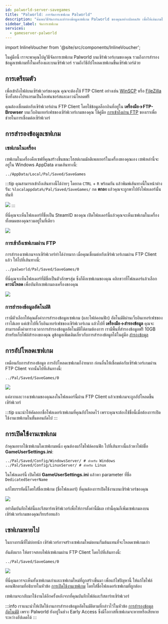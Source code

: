 ```yaml
---
id: palworld-server-savegames
title: "Palworld: การจัดการเซฟเกม Palworld"
description: "ค้นพบวิธีจัดการและสำรองข้อมูลเซฟเกม Palworld ของคุณอย่างปลอดภัย เพื่อให้เล่นเกมได้ต่อเนื่องไม่มีสะดุด → เรียนรู้เพิ่มเติมตอนนี้"
sidebar_label: จัดการเซฟเกม
services:
  - gameserver-palworld
---
```


import InlineVoucher from '@site/src/components/InlineVoucher';

ในคู่มือนี้ เราจะพาคุณไปดูวิธีจัดการเซฟเกม Palworld บนเซิร์ฟเวอร์เกมของคุณ รวมถึงการสำรองข้อมูลเซฟเกมทั้งในเครื่องและบนเซิร์ฟเวอร์ รวมถึงวิธีอัปโหลดเซฟเกมขึ้นเซิร์ฟเวอร์ด้วย

## การเตรียมตัว

เพื่อเข้าถึงไฟล์บนเซิร์ฟเวอร์ของคุณ คุณจะต้องใช้ FTP Client อย่างเช่น [WinSCP](https://winscp.net/eng/index.php) หรือ [FileZilla](https://filezilla-project.org/) ซึ่งทั้งสองโปรแกรมเป็นโอเพ่นซอร์สและดาวน์โหลดฟรี

คุณต้องเชื่อมต่อกับเซิร์ฟเวอร์ผ่าน FTP Client โดยใช้ข้อมูลล็อกอินที่อยู่ใน **เครื่องมือ->FTP-Browser** บนเว็บอินเทอร์เฟซของเซิร์ฟเวอร์เกมของคุณ ใช้คู่มือ [การเข้าถึงผ่าน FTP](gameserver-ftpaccess.md) ของเราเพื่อช่วยในการเชื่อมต่อเซิร์ฟเวอร์

## การสำรองข้อมูลเซฟเกม

### เซฟเกมในเครื่อง

เซฟเกมในเครื่องคือเซฟที่คุณสร้างขึ้นขณะโฮสต์เกมมัลติเพลเยอร์ในเครื่องของคุณเอง เซฟเหล่านี้จะอยู่ใน Windows AppData ตามเส้นทางนี้:
```
../AppData/Local/Pal/Saved/SaveGames
```

:::tip
คุณสามารถเข้าถึงเส้นทางนี้ได้ง่ายๆ โดยกด `CTRL` + `R` พร้อมกัน แล้วพิมพ์เส้นทางนี้ในหน้าต่างรัน: `%localappdata%/Pal/Saved/SaveGames/` กด **ตกลง** แล้วคุณจะถูกพาไปยังโฟลเดอร์นั้นทันที

![](https://github.com/zaphosting/docs/assets/42719082/5cdff375-57f8-4699-9985-42bcecf22218)
:::

ที่นี่คุณจะเห็นโฟลเดอร์ที่ชื่อเป็น SteamID ของคุณ เปิดโฟลเดอร์นี้แล้วคุณจะเห็นเซฟเกมในเครื่องทั้งหมดของคุณรวมอยู่ในที่เดียว

![](https://github.com/zaphosting/docs/assets/42719082/8f36715d-7e87-45e1-b859-6ebedd18c8da)

### การเข้าถึงเซฟเกมผ่าน FTP

การสำรองเซฟเกมจากเซิร์ฟเวอร์ทำได้ง่ายมาก เมื่อคุณเชื่อมต่อกับเซิร์ฟเวอร์เกมผ่าน FTP Client แล้ว ให้ไปที่เส้นทางนี้:
```
../palworld/Pal/Saved/SaveGames/0
```

ที่นี่คุณจะเห็นโฟลเดอร์ที่มีชื่อเป็นตัวอักษรสุ่ม ซึ่งก็คือเซฟเกมของคุณ คลิกขวาที่โฟลเดอร์แล้วเลือก **ดาวน์โหลด** เพื่อบันทึกเซฟเกมลงเครื่องของคุณ

![](https://github.com/zaphosting/docs/assets/42719082/ca890470-450d-4962-a982-39378dfbb695)

### การสำรองข้อมูลอัตโนมัติ

เรามีตัวเลือกให้คุณตั้งค่าการสำรองข้อมูลเซฟเกม (และไฟล์คอนฟิก) อัตโนมัติผ่านเว็บอินเทอร์เฟซของเราได้เลย แค่เข้าไปที่เว็บอินเทอร์เฟซของเซิร์ฟเวอร์เกม แล้วไปที่ **เครื่องมือ->สำรองข้อมูล** คุณจะสามารถตั้งค่าตารางเวลาการสำรองข้อมูลอัตโนมัติได้ตามต้องการ เรามีพื้นที่สำรองข้อมูลฟรี 10GB สำหรับเก็บไฟล์สำรองของคุณ ดูข้อมูลเพิ่มเติมเกี่ยวกับการสำรองข้อมูลได้ในคู่มือ [สำรองข้อมูล](gameserver-backups.md)

## การอัปโหลดเซฟเกม

เหมือนกับการสำรองข้อมูล การอัปโหลดเซฟเกมก็ง่ายมาก ก่อนอื่นให้เชื่อมต่อกับเซิร์ฟเวอร์เกมผ่าน FTP Client จากนั้นไปที่เส้นทางนี้:
```
../Pal/Saved/SaveGames/0
```

![](https://screensaver01.zap-hosting.com/index.php/s/tadxngnRCJDbtTe/preview)

แค่ลากและวางเซฟเกมของคุณลงในโฟลเดอร์นี้ผ่าน FTP Client แล้วเซฟเกมจะถูกอัปโหลดขึ้นเซิร์ฟเวอร์

:::tip
แนะนำให้คัดลอกชื่อโฟลเดอร์เซฟเกมที่คุณอัปโหลดไว้ เพราะคุณจะต้องใช้ชื่อนี้เมื่อต้องการเปิดใช้งานเซฟเกมในขั้นตอนถัดไป
:::

## การเปิดใช้งานเซฟเกม

ถ้าคุณอยากใช้เซฟเกมใดเซฟเกมหนึ่ง คุณต้องแก้ไขไฟล์คอนฟิก ไปที่เส้นทางนี้แล้วหาไฟล์ชื่อ **GameUserSettings.ini**:
```
../Pal/Saved/Config/WindowsServer/ # สำหรับ Windows
../Pal/Saved/Config/LinuxServer/ # สำหรับ Linux
```

ในโฟลเดอร์นี้ เปิดไฟล์ **GameUserSettings.ini** แล้วหา parameter ที่ชื่อ `DedicatedServerName`

แก้ไขบรรทัดนี้โดยใส่ชื่อเซฟเกม (ชื่อโฟลเดอร์) ที่คุณต้องการเปิดใช้งานบนเซิร์ฟเวอร์ของคุณ

![](https://screensaver01.zap-hosting.com/index.php/s/qLG2jtzFkYM6WB7/preview)

อย่าลืมบันทึกไฟล์นี้และรีสตาร์ทเซิร์ฟเวอร์เพื่อให้การตั้งค่านี้มีผล เท่านี้คุณก็เพิ่มเซฟเกมลงบนเซิร์ฟเวอร์เกมของคุณเรียบร้อยแล้ว

## เซฟเกมหายไป

ในบางกรณีที่ไม่บ่อยนัก เซิร์ฟเวอร์อาจสร้างเซฟเกมใหม่ตอนเริ่มต้นแทนที่จะโหลดเซฟเกมเก่า

อันดับแรก ให้ตรวจสอบไฟล์เซฟเกมผ่าน FTP Client โดยไปที่เส้นทางนี้:
```
../Pal/Saved/SaveGames/0
```

![](https://screensaver01.zap-hosting.com/index.php/s/wYQ42Aein5y6Z6j/preview)

ที่นี่คุณควรจะเห็นทั้งเซฟเกมเก่าและเซฟเกมใหม่ที่ถูกสร้างขึ้นมา เพื่อแก้ไขปัญหานี้ ให้แก้ไขไฟล์คอนฟิกตามที่อธิบายในหัวข้อ [การเปิดใช้งานเซฟเกม](#activating-savegame) โดยใส่ชื่อโฟลเดอร์เซฟเกมที่ถูกต้อง

เซฟเกมจะกลับมาใช้งานได้อีกครั้งหลังจากที่คุณบันทึกไฟล์และรีสตาร์ทเซิร์ฟเวอร์

:::info
เราแนะนำให้เปิดใช้งานการสำรองข้อมูลอัตโนมัติตามที่กล่าวไว้ในหัวข้อ [การสำรองข้อมูลอัตโนมัติ](#automatic-backup) เพราะ Palworld ยังอยู่ในช่วง Early Access ซึ่งมีโอกาสที่เซฟเกมจะหายหรือเสียหายระหว่างอัปเดตได้
:::

<InlineVoucher />